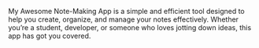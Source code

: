 My Awesome Note-Making App is a simple and efficient tool designed to help you create, organize, and manage your notes effectively. Whether you’re a student, developer, or someone who loves jotting down ideas, this app has got you covered.
